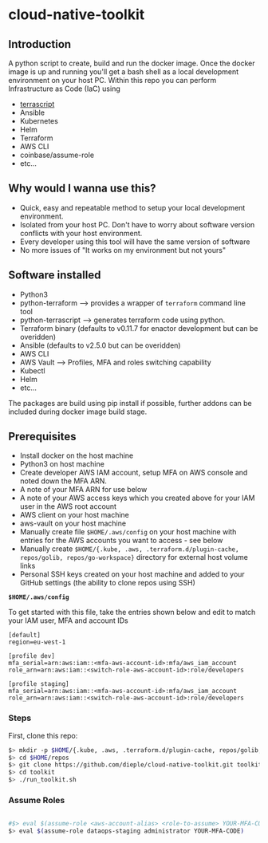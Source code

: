# cloud-native-toolkit

## Introduction

A python script to create, build and run the docker image. Once the docker image is up and running you'll get a bash shell as a local development environment on your host PC.
Within this repo you can perform Infrastructure as Code (IaC) using 
* [terrascript](https://github.com/mjuenema/python-terrascript)
* Ansible
* Kubernetes
* Helm
* Terraform
* AWS CLI
* coinbase/assume-role
* etc...

## Why would I wanna use this?

* Quick, easy and repeatable method to setup your local development environment.
* Isolated from your host PC. Don't have to worry about software version conflicts with your host environment. 
* Every developer using this tool will have the same version of software
* No more issues of "It works on my environment but not yours"

## Software installed
* Python3
* python-terraform --> provides a wrapper of `terraform` command line tool
* python-terrascript --> generates terraform code using python.
* Terraform binary (defaults to v0.11.7 for enactor development but can be overidden)
* Ansible  (defaults to v2.5.0 but can be overidden)
* AWS CLI
* AWS Vault --> Profiles, MFA and roles switching capability
* Kubectl
* Helm
* etc...

The packages are build using pip install if possible, further addons can be included during docker image build stage.

## Prerequisites

* Install docker on the host machine
* Python3 on host machine
* Create developer AWS IAM account, setup MFA on AWS console and noted down the MFA ARN.
* A note of your MFA ARN for use below
* A note of your AWS access keys which you created above for your IAM user in the AWS root account
* AWS client on your host machine
* aws-vault on your host machine
* Manually create file `$HOME/.aws/config` on your host machine with entries for the 
AWS accounts you want to access - see below
* Manually create `$HOME/{.kube, .aws, .terraform.d/plugin-cache, repos/golib, repos/go-workspace}` directory for external host volume links
* Personal SSH keys created on your host machine and added to your GitHub settings (the ability to clone repos using SSH)  

__`$HOME/.aws/config`__ 

To get started with this file, take the entries shown below 
and edit to match your IAM user, MFA and account IDs  

```
[default]
region=eu-west-1

[profile dev]
mfa_serial=arn:aws:iam::<mfa-aws-account-id>:mfa/aws_iam_account
role_arn=arn:aws:iam::<switch-role-aws-account-id>:role/developers

[profile staging]
mfa_serial=arn:aws:iam::<mfa-aws-account-id>:mfa/aws_iam_account
role_arn=arn:aws:iam::<switch-role-aws-account-id>:role/developers
```


### Steps

First, clone this repo:

```bash
$> mkdir -p $HOME/{.kube, .aws, .terraform.d/plugin-cache, repos/golib, repos/go-workspace}
$> cd $HOME/repos
$> git clone https://github.com/dieple/cloud-native-toolkit.git toolkit
$> cd toolkit
$> ./run_toolkit.sh
```


### Assume Roles
```bash

#$> eval $(assume-role <aws-account-alias> <role-to-assume> YOUR-MFA-CODE)
$> eval $(assume-role dataops-staging administrator YOUR-MFA-CODE)
```

